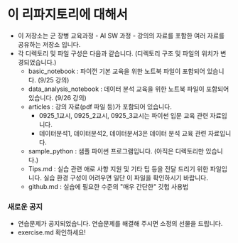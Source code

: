 # 이 리파지토리에 대해서

- 이 저장소는 군 장병 교육과정 - AI SW 과정 - 강의의 자료를 포함한 여러 자료를 공유하는 저장소 입니다.
- 각 디렉토리 및 파일 구성은 다음과 같습니다. (디렉토리 구조 및 파일의 위치가 변경되었습니다.)
  - basic_notebook : 파이껀 기본 교육을 위한 노트북 파일이 포함되어 있습니다. (9/25 강의)
  - data_analysis_notebook : 데이터 분석 교육을 위한 노트북 파일이 포함되어 있습니다. (9/26 강의)
  - articles : 강의 자료(pdf 파일 등)가 포함되어 있습니다.
    - 0925_1교시, 0925_2교시, 0925_3교시는 파이썬 입문 교육 관련 자료입니다.
    - 데이터분석1, 데이터분석2, 데이터분서3은 데이터 분석 교육 관련 자료입니다.
  - sample_python : 샘플 파이썬 프로그램입니다. (아직은 디렉토리만 있습니다.)
  - Tips.md : 실습 관련 애로 사항 지원 및 기타 팁 등을 전달 드리기 위한 파일입니다. 실습 환경 구성이 어려우면 일단 이 파일을 확인하시기 바랍니다.
  - github.md : 실습에 필요한 수준의 "매우 간단한" 깃헙 사용법

### 새로운 공지

- 연습문제가 공지되었습니다. 연습문제를 해결해 주시면 소정의 선물을 드립니다.
- exercise.md 확인하세요!